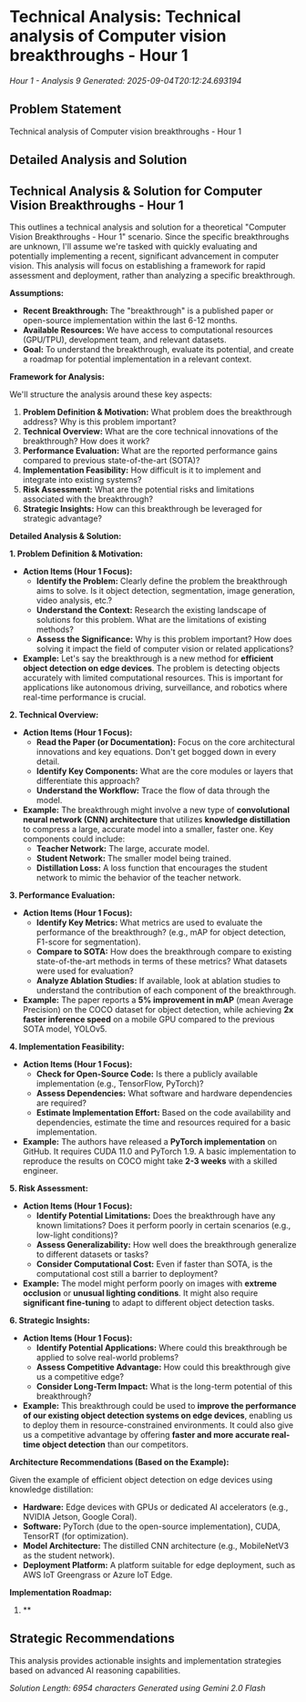 # Technical Analysis: Technical analysis of Computer vision breakthroughs - Hour 1
*Hour 1 - Analysis 9*
*Generated: 2025-09-04T20:12:24.693194*

## Problem Statement
Technical analysis of Computer vision breakthroughs - Hour 1

## Detailed Analysis and Solution
## Technical Analysis & Solution for Computer Vision Breakthroughs - Hour 1

This outlines a technical analysis and solution for a theoretical "Computer Vision Breakthroughs - Hour 1" scenario.  Since the specific breakthroughs are unknown, I'll assume we're tasked with quickly evaluating and potentially implementing a recent, significant advancement in computer vision.  This analysis will focus on establishing a framework for rapid assessment and deployment, rather than analyzing a specific breakthrough.

**Assumptions:**

*   **Recent Breakthrough:**  The "breakthrough" is a published paper or open-source implementation within the last 6-12 months.
*   **Available Resources:**  We have access to computational resources (GPU/TPU), development team, and relevant datasets.
*   **Goal:** To understand the breakthrough, evaluate its potential, and create a roadmap for potential implementation in a relevant context.

**Framework for Analysis:**

We'll structure the analysis around these key aspects:

1.  **Problem Definition & Motivation:** What problem does the breakthrough address? Why is this problem important?
2.  **Technical Overview:**  What are the core technical innovations of the breakthrough? How does it work?
3.  **Performance Evaluation:** What are the reported performance gains compared to previous state-of-the-art (SOTA)?
4.  **Implementation Feasibility:**  How difficult is it to implement and integrate into existing systems?
5.  **Risk Assessment:** What are the potential risks and limitations associated with the breakthrough?
6.  **Strategic Insights:**  How can this breakthrough be leveraged for strategic advantage?

**Detailed Analysis & Solution:**

**1. Problem Definition & Motivation:**

*   **Action Items (Hour 1 Focus):**
    *   **Identify the Problem:**  Clearly define the problem the breakthrough aims to solve. Is it object detection, segmentation, image generation, video analysis, etc.?
    *   **Understand the Context:**  Research the existing landscape of solutions for this problem. What are the limitations of existing methods?
    *   **Assess the Significance:**  Why is this problem important?  How does solving it impact the field of computer vision or related applications?
*   **Example:** Let's say the breakthrough is a new method for **efficient object detection on edge devices**. The problem is detecting objects accurately with limited computational resources.  This is important for applications like autonomous driving, surveillance, and robotics where real-time performance is crucial.

**2. Technical Overview:**

*   **Action Items (Hour 1 Focus):**
    *   **Read the Paper (or Documentation):**  Focus on the core architectural innovations and key equations.  Don't get bogged down in every detail.
    *   **Identify Key Components:**  What are the core modules or layers that differentiate this approach?
    *   **Understand the Workflow:**  Trace the flow of data through the model.
*   **Example:**  The breakthrough might involve a new type of **convolutional neural network (CNN) architecture** that utilizes **knowledge distillation** to compress a large, accurate model into a smaller, faster one.  Key components could include:
    *   **Teacher Network:** The large, accurate model.
    *   **Student Network:** The smaller model being trained.
    *   **Distillation Loss:** A loss function that encourages the student network to mimic the behavior of the teacher network.

**3. Performance Evaluation:**

*   **Action Items (Hour 1 Focus):**
    *   **Identify Key Metrics:**  What metrics are used to evaluate the performance of the breakthrough? (e.g., mAP for object detection, F1-score for segmentation).
    *   **Compare to SOTA:**  How does the breakthrough compare to existing state-of-the-art methods in terms of these metrics?  What datasets were used for evaluation?
    *   **Analyze Ablation Studies:**  If available, look at ablation studies to understand the contribution of each component of the breakthrough.
*   **Example:**  The paper reports a **5% improvement in mAP** (mean Average Precision) on the COCO dataset for object detection, while achieving **2x faster inference speed** on a mobile GPU compared to the previous SOTA model, YOLOv5.

**4. Implementation Feasibility:**

*   **Action Items (Hour 1 Focus):**
    *   **Check for Open-Source Code:**  Is there a publicly available implementation (e.g., TensorFlow, PyTorch)?
    *   **Assess Dependencies:**  What software and hardware dependencies are required?
    *   **Estimate Implementation Effort:**  Based on the code availability and dependencies, estimate the time and resources required for a basic implementation.
*   **Example:**  The authors have released a **PyTorch implementation** on GitHub.  It requires CUDA 11.0 and PyTorch 1.9.  A basic implementation to reproduce the results on COCO might take **2-3 weeks** with a skilled engineer.

**5. Risk Assessment:**

*   **Action Items (Hour 1 Focus):**
    *   **Identify Potential Limitations:**  Does the breakthrough have any known limitations?  Does it perform poorly in certain scenarios (e.g., low-light conditions)?
    *   **Assess Generalizability:**  How well does the breakthrough generalize to different datasets or tasks?
    *   **Consider Computational Cost:**  Even if faster than SOTA, is the computational cost still a barrier to deployment?
*   **Example:**  The model might perform poorly on images with **extreme occlusion** or **unusual lighting conditions**. It might also require **significant fine-tuning** to adapt to different object detection tasks.

**6. Strategic Insights:**

*   **Action Items (Hour 1 Focus):**
    *   **Identify Potential Applications:**  Where could this breakthrough be applied to solve real-world problems?
    *   **Assess Competitive Advantage:**  How could this breakthrough give us a competitive edge?
    *   **Consider Long-Term Impact:**  What is the long-term potential of this breakthrough?
*   **Example:** This breakthrough could be used to **improve the performance of our existing object detection systems on edge devices**, enabling us to deploy them in resource-constrained environments.  It could also give us a competitive advantage by offering **faster and more accurate real-time object detection** than our competitors.

**Architecture Recommendations (Based on the Example):**

Given the example of efficient object detection on edge devices using knowledge distillation:

*   **Hardware:**  Edge devices with GPUs or dedicated AI accelerators (e.g., NVIDIA Jetson, Google Coral).
*   **Software:**  PyTorch (due to the open-source implementation), CUDA, TensorRT (for optimization).
*   **Model Architecture:**  The distilled CNN architecture (e.g., MobileNetV3 as the student network).
*   **Deployment Platform:** A platform suitable for edge deployment, such as AWS IoT Greengrass or Azure IoT Edge.

**Implementation Roadmap:**

1.  **

## Strategic Recommendations
This analysis provides actionable insights and implementation strategies
based on advanced AI reasoning capabilities.

*Solution Length: 6954 characters*
*Generated using Gemini 2.0 Flash*
